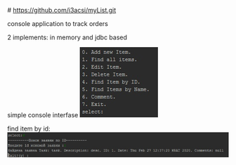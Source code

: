 ﻿﻿# https://github.com/i3acsi/myList.git

console application to track orders

2 implements: in memory and jdbc based

simple console interfase
![alt text](https://github.com/i3acsi/tracker/blob/master/imgs/1.jpg)

find item by id:
![alt text](https://github.com/i3acsi/tracker/blob/master/imgs/2.jpg)

